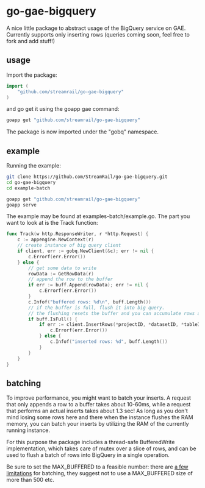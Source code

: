 # go-gae-bigquery

A nice little package to abstract usage of the BigQuery service on GAE. Currently supports only inserting rows (queries coming soon, feel free to fork and add stuff!)

## usage

Import the package:

```go
import (
	"github.com/streamrail/go-gae-bigquery"
)

```
and go get it using the goapp gae command:

```bash
goapp get "github.com/streamrail/go-gae-bigquery"
```

The package is now imported under the "gobq" namespace. 

## example

Running the example:

```bash
git clone https://github.com/StreamRail/go-gae-bigquery.git
cd go-gae-bigquery
cd example-batch

goapp get "github.com/streamrail/go-gae-bigquery"
goapp serve 
```

The example may be found at examples-batch/example.go. The part you want to look at is the Track function:
```go
func Track(w http.ResponseWriter, r *http.Request) {
	c := appengine.NewContext(r)
	// create instance of big query client
	if client, err := gobq.NewClient(&c); err != nil {
		c.Errorf(err.Error())
	} else {
		// get some data to write
		rowData := GetRowData(r)
		// append the row to the buffer
		if err := buff.Append(rowData); err != nil {
			c.Errorf(err.Error())
		}
		c.Infof("buffered rows: %d\n", buff.Length())
		// if the buffer is full, flush it into big query.
		// the flushing resets the buffer and you can accumulate rows again
		if buff.IsFull() {
			if err := client.InsertRows(*projectID, *datasetID, *tableID, buff.Flush()); err != nil {
				c.Errorf(err.Error())
			} else {
				c.Infof("inserted rows: %d", buff.Length())
			}
		}
	}
}
```

## batching 

To improve performance, you might want to batch your inserts. A request that only appends a row to a buffer takes about 10-60ms, while a request that performs an actual inserts takes about 1.3 sec! As long as you don't mind losing some rows here and there when the instance flushes the RAM memory, you can batch your inserts by utilizing the RAM of the currently running instance. 

For this purpose the package includes a thread-safe BufferedWrite implementation, which takes care of mutex over a slice of rows, and can be used to flush a batch of rows into BigQuery in a single operation. 

Be sure to set the MAX_BUFFERED to a feasible number: there are [a few limitations](https://cloud.google.com/bigquery/streaming-data-into-bigquery#quota) for batching, they suggest not to use a MAX_BUFFERED size of more than 500 etc. 
